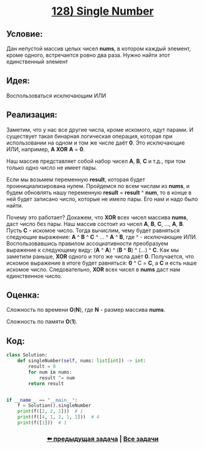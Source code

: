 <div align='center'>
<h1><a href='https://leetcode.com/problems/single-number/description/'><strong>128) Single Number</strong></a></h1>
</div>

## **Условие:**

Дан непустой массив целых чисел **nums**, в котором каждый элемент, кроме одного, встречается ровно два раза. Нужно найти этот единственный элемент

## **Идея:**

Воспользоваться исключающим ИЛИ

## **Реализация:**

Заметим, что у нас все другие числа, кроме искомого, идут парами. И существует такая бинарная логическая операция, которая при использовании на одном и том же числе даёт **0**. Это исключающие ИЛИ, например, **A** **XOR** **A** = **0**.

Наш массив представляет собой набор чисел **A**, **B**, **C** и т.д., при том только одно число не имеет пары.

Если мы возьмем переменную **result**, которая будет проинициализирована нулем. Пройдемся по всем числам из **nums**, и будем обновлять нашу переменную **result** = **result** ^ **num**, то в конце в ней будет записано число, которые не имело пары. Его нам и надо было найти.

Почему это работает? Докажем, что **XOR** всех чисел массива **nums**, даст число без пары. Наш массив состоит из чисел **A**, **B**, **C**, ..., **A**, **B**. Пусть **C** - искомое число. Тогда вычислим, чему будет равняться следующие выражение: **A** ^ **B** ^ **C** ^ ... ^ **A** ^ **B**, где ^ - исключающие ИЛИ. Воспользовавшись правилом ассоциативности преобразуем выражение к следующему виду: (**A** ^ **A**) ^ (**B** ^ **B**) ^ (...) ^ **C**. Как мы заметили раньше, **XOR** одного и того же числа даёт **0**. Получается, что искомое выражение в итоге будет равняться: **0** ^ С = **C**, а **C** и есть наше искомое число. Следовательно, **XOR** всех чисел в **nums** даст нам единственное число.



## **Оценка:**

Сложность по времени **O**(**N**), где **N** - размер массива **nums**.

Сложность по памяти **O**(**1**).

## Код:
```python
class Solution:
    def singleNumber(self, nums: list[int]) -> int:
        result = 0
        for num in nums:
            result ^= num
        return result


if __name__ == "__main__":
    f = Solution().singleNumber
    print(f([2, 2, 1]))  # 1
    print(f([4, 1, 2, 1, 2]))  # 4
    print(f([1]))  # 1

```

<div align='center'><h3><a href='https://github.com/TAskMAster339/PythonAlgorithms/tree/main/127.Number%20of%201%20Bits'>⬅️ предыдущая задача</a>&nbsp;|&nbsp;<a href='https://github.com/TAskMAster339/PythonAlgorithms/tree/main/README.md'>Все задачи</a></h3></div>